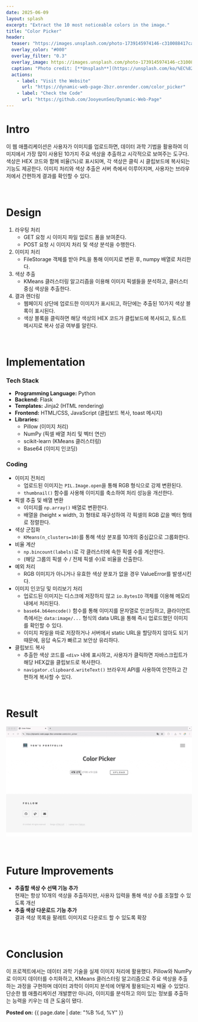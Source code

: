 ```yaml
---
date: 2025-06-09
layout: splash
excerpt: "Extract the 10 most noticeable colors in the image."
title: "Color Picker"
header:
  teaser: "https://images.unsplash.com/photo-1739145974146-c310088417ca?q=80&w=1470&auto=format&fit=crop&ixlib=rb-4.1.0&ixid=M3wxMjA3fDB8MHxwaG90by1wYWdlfHx8fGVufDB8fHx8fA%3D%3D"
  overlay_color: "#000"
  overlay_filter: "0.3"
  overlay_image: https://images.unsplash.com/photo-1739145974146-c310088417ca?q=80&w=1470&auto=format&fit=crop&ixlib=rb-4.1.0&ixid=M3wxMjA3fDB8MHxwaG90by1wYWdlfHx8fGVufDB8fHx8fA%3D%3D
  caption: "Photo credit: [**Unsplash**](https://unsplash.com/ko/%EC%82%AC%EC%A7%84/%ED%85%8C%EC%9D%B4%EB%B8%94-%EC%9C%84%EC%97%90-%EB%8B%A4%EC%96%91%ED%95%9C-%EC%83%89%EC%83%81%EC%9D%98-%ED%8E%98%EC%9D%B8%ED%8A%B8-%EB%AD%89%EC%B9%98-m4BWEyDqwCM)"
  actions:
    - label: "Visit the Website"
      url: "https://dynamic-web-page-2bzr.onrender.com/color_picker"
    - label: "Check the Code"
      url: "https://github.com/JooyeunSeo/Dynamic-Web-Page"  
---
```


# Intro

이 웹 애플리케이션은 사용자가 이미지를 업로드하면, 데이터 과학 기법을 활용하여 이미지에서 가장 많이 사용된 10가지 주요 색상을 추출하고 시각적으로 보여주는 도구다. 색상은 HEX 코드와 함께 비율(%)로 표시되며, 각 색상은 클릭 시 클립보드에 복사되는 기능도 제공한다. 이미지 처리와 색상 추출은 서버 측에서 이루어지며, 사용자는 브라우저에서 간편하게 결과를 확인할 수 있다.
<br><br><br>

# Design

1. 라우팅 처리
   - GET 요청 시 이미지 파일 업로드 폼을 보여준다.
   - POST 요청 시 이미지 처리 및 색상 분석을 수행한다.
2. 이미지 처리
   - FileStorage 객체를 받아 PIL을 통해 이미지로 변환 후, numpy 배열로 처리한다.
3. 색상 추출
   - KMeans 클러스터링 알고리즘을 이용해 이미지 픽셀들을 분석하고, 클러스터 중심 색상을 추출한다.
4. 결과 렌더링
   - 웹페이지 상단에 업로드한 이미지가 표시되고, 하단에는 추출된 10가지 색상 블록이 표시된다.
   - 색상 블록을 클릭하면 해당 색상의 HEX 코드가 클립보드에 복사되고, 토스트 메시지로 복사 성공 여부를 알린다.
<br><br><br>

# Implementation

### Tech Stack

- **Programming Language:** Python
- **Backend:** Flask
- **Templates:** Jinja2 (HTML rendering)
- **Frontend:** HTML/CSS, JavaScript (클립보드 복사, toast 메시지)
- **Libraries:**
   - Pillow (이미지 처리)
   - NumPy (픽셀 배열 처리 및 벡터 연산)
   - scikit-learn (KMeans 클러스터링)
   - Base64 (이미지 인코딩)

### Coding

- 이미지 전처리
   - 업로드된 이미지는 `PIL.Image.open`을 통해 RGB 형식으로 강제 변환된다.
   - `thumbnail()` 함수를 사용해 이미지를 축소하여 처리 성능을 개선한다.
- 픽셀 추출 및 배열 변환
   - 이미지를 `np.array()` 배열로 변환한다.
   - 배열을 (height × width, 3) 형태로 재구성하여 각 픽셀의 RGB 값을 벡터 형태로 정렬한다.
- 색상 군집화
   - `KMeans(n_clusters=10)`를 통해 색상 분포를 10개의 중심값으로 그룹화한다.
- 비율 계산
   - `np.bincount(labels)`로 각 클러스터에 속한 픽셀 수를 계산한다.
   - (해당 그룹의 픽셀 수 / 전체 픽셀 수)로 비율을 산출한다.
- 예외 처리
   - RGB 이미지가 아니거나 유효한 색상 분포가 없을 경우 ValueError를 발생시킨다.
- 이미지 인코딩 및 미리보기 처리
  - 업로드된 이미지는 디스크에 저장하지 않고 `io.BytesIO` 객체를 이용해 메모리 내에서 처리된다.
  - `base64.b64encode()` 함수를 통해 이미지를 문자열로 인코딩하고, 클라이언트 측에서는 `data:image/...` 형식의 data URL을 통해 즉시 업로드했던 이미지를 확인할 수 있다.
  - 이미지 파일을 따로 저장하거나 서버에서 static URL을 할당하지 않아도 되기 때문에, 응답 속도가 빠르고 보안상 유리하다.
- 클립보드 복사
   - 추출한 색상 코드를 `<div>` 내에 표시하고, 사용자가 클릭하면 자바스크립트가 해당 HEX값을 클립보드로 복사한다.
   - `navigator.clipboard.writeText()` 브라우저 API를 사용하여 안전하고 간편하게 복사할 수 있다.
<br><br><br>

# Result

![](/assets/images/personal-projects/color_picker.gif)
<br><br><br>

# Future Improvements

- **추출할 색상 수 선택 기능 추가**   
현재는 항상 10개의 색상을 추출하지만, 사용자 입력을 통해 색상 수를 조절할 수 있도록 개선
- **추출 색상 다운로드 기능 추가**   
결과 색상 목록을 팔레트 이미지로 다운로드 할 수 있도록 확장
<br><br><br>

# Conclusion

이 프로젝트에서는 데이터 과학 기술을 실제 이미지 처리에 활용했다. Pillow와 NumPy로 이미지 데이터를 수치화하고, KMeans 클러스터링 알고리즘으로 주요 색상을 추출하는 과정을 구현하며 데이터 과학이 이미지 분석에 어떻게 활용되는지 배울 수 있었다.   
단순한 웹 애플리케이션 개발뿐만 아니라, 이미지를 분석하고 의미 있는 정보를 추출하는 능력을 키우는 데 큰 도움이 됐다.
<br>

<b>Posted on:</b> {{ page.date | date: "%B %d, %Y" }}